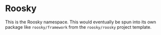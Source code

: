 # Roosky

This is the Roosky namespace. This would eventually be spun into its own
package like `roosky/framework` from the `roosky/roosky` project template.
